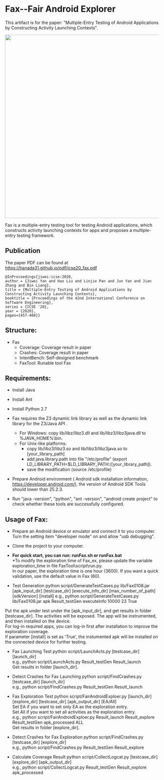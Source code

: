 # Fax--Fair Android Explorer 
This artifact is for the paper: "Multiple-Entry Testing of Android Applications by Constructing Activity Launching Contexts".  

<p align="center">
<img src="overview/Fax.jpg" width="600">
</p>

Fax is a multiple-entry testing tool for testing Android applications, which constructs activity launching contexts for apps and proposes a multiple-entry testing framework.


## Publication ##
The paper PDF can be found at https://hanada31.github.io/pdf/icse20_fax.pdf
```
@InProceedings{jiwei:icse:2020,
author = {Jiwei Yan and Hao Liu and Linjie Pan and Jun Yan and Jian Zhang and Bin Liang},
title = {Multiple-Entry Testing of Android Applications by Constructing Activity Launching Contexts},
booktitle = {Proceedings of the 42nd International Conference on Software Engineering},
series = {ICSE '20},
year = {2020},
pages={457-468}}

```

## Structure:
- Fax
  - Coverage: Coverage result in paper
  - Crashes: Coverage result in paper
  - IntentBench: Self-designed benchmark
  - FaxTool: Runable tool Fax
  
## Requirements:
* Install Java
* Install Ant
* Install Python 2.7
* Fax requires the Z3 dynamic link library as well as the dynamic link library for the Z3/Java API .
  * For Windows: copy lib/libz/libz3.dll and lib/libz3/libz3java.dll to %JAVA_HOME%\bin\.
  * For Unix-like platforms: 
    * copy lib/libz3/libz3.so and lib/libz3/libz3java.so to [your\_library\_path]
	 * add java.library.path into file "/etc/profile" (export LD\_LIBRARY\_PATH=$LD\_LIBRARY\_PATH:/[your\_library_path]).
    * save the modification (source /etc/profile)
* Prepare Android environment ( Android sdk installation information, https://developer.android.com/), the version of Android SDK Tools should lower than 25.2.3.

* Run "java -version", "python", "ant -version", "android create project" to check whether these tools are successfully configured.

## Usage of Fax:
* Prepare an Android device or emulator and connect it to you computer. Turn the setting item "developer mode" on and allow "usb debugging".  
* Clone the project to your computer. 

* **For quick start, you can run: runFax.sh or runFax.bat**  
	*To modify the exploration time of Fax\_ex, please update the variable exploration_time in file FaxTool\script\run.py.   
	In our paper, the exploration time is one hour (3600). If you want a quick validation, use the default value in Fax (60).  

* Test Generation
python  script/GenerateTestCases.py  lib/Fax0108.jar [apk_input_dir]  [testcase_dir] [execute_info_dir] [max_number_of_path] [sdkVersion] [install]
e.g., python  script/GenerateTestCases.py  lib/Fax0108.jar  apk Result_testGen  executeInfo 10000 23 True

Put the apk under test under the [apk_input_dir], and get results in folder [testcase_dir].
The activities will be exposed.
The app will be instrumented, and then installed on the device.  
For log-in required apps, you can log-in first after installation to improve the exploration coverage.    
If parameter [install] is set as 'True', the instumented apk will be installed on the connected device for further testing.

* Fax Launching Test
python script/LaunchActs.py [testcase_dir]  [launch_dir]  
e.g., python script/LaunchActs.py Result_testGen Result_launch  
Get results in folder [launch_dir].

* Detect Crashes for Fax Launching
python script/FindCrashes.py [testcase_dir]  [launch_dir]   
e.g., python script/FindCrashes.py Result_testGen Result_launch  

* Fax Exploration Test
python script/FairAndroidExploer.py [launch_dir]  [explore_dir]  [testcase_dir] [apk_output_dir] [EA/All]  
Set EA if you want to set only EA as the exploration entry.   
Set All if you want to set all activities as the exploration entry.   
e.g., python script/FairAndroidExploer.py Result_launch Result_explore Result_testGen apk_processed ALL  
Get results in folder [explore_dir].

* Detect Crashes for Fax Exploration
python script/FindCrashes.py [testcase_dir]  [explore_dir]   
e.g., python script/FindCrashes.py Result_testGen  Result_explore  

* Calculate Coverage Result
python script/CollectLogcat.py  [testcase_dir]  [explore_dir]  [apk_output_dir]  
e.g., python script/CollectLogcat.py  Result_testGen  Result_explore apk_processed  


